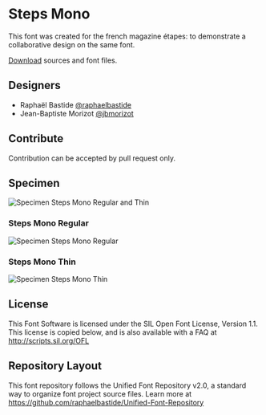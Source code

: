 # Steps Mono

This font was created for the french magazine étapes: to demonstrate a collaborative design on the same font.

[Download](https://github.com/raphaelbastide/steps-mono/archive/master.zip) sources and font files.

## Designers

- Raphaël Bastide [@raphaelbastide](https://twitter.com/raphaelbastide)
- Jean-Baptiste Morizot [@jbmorizot](https://twitter.com/jb_morizot)

## Contribute

Contribution can be accepted by pull request only.

## Specimen

![Specimen Steps Mono Regular and Thin](https://raw.githubusercontent.com/raphaelbastide/steps-mono/master/documentation/images/specimen.svg)

### Steps Mono Regular

![Specimen Steps Mono Regular](https://raw.githubusercontent.com/raphaelbastide/steps-mono/master/documentation/images/Demo-Regular-v0.1-specimen-001.png)

### Steps Mono Thin

![Specimen Steps Mono Thin](https://raw.githubusercontent.com/raphaelbastide/steps-mono/master/documentation/images/Demo-Thin-v0.3-specimen-001.png)

## License

This Font Software is licensed under the SIL Open Font License, Version 1.1. 
This license is copied below, and is also available with a FAQ at 
http://scripts.sil.org/OFL

## Repository Layout

This font repository follows the Unified Font Repository v2.0, 
a standard way to organize font project source files. Learn more at 
https://github.com/raphaelbastide/Unified-Font-Repository


